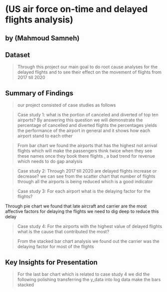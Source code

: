 # (US air force on-time and delayed flights analysis)
## by (Mahmoud Samneh)


## Dataset

> Through this project our main goal to do root cause analyses for the delayed flights and to see their effect on the movement of flights from 2017 till 2020


## Summary of Findings

>our project consisted of case studies as follows 

>Case study 1: what is the portion of canceled and diverted of top ten airports?
>By answering this question we will demonstrate the percentage of cancelled and diverted flights the percentages yields the performance of the airport in general and it shows how each airport stand to each other

>From bar chart we found the airports that has the highest not arrival flights which will make the passengers think twice when they see these names once they book there flights , a bad trend for revenue which needs to do gap analysis

>Case study 2: Through 2017 till 2020 are delayed flights increase or decrease?
>we can see from the scatter chart that number of flights through all the airports is being reduced which is a good indicator

>Case study 3: For each airport what is the delaying factor for the flights?

Through pie chart we found that late aircraft and carrier are the most affective factors for delaying the flights we need to dig deep to reduce this delay

>Case study 4: For the airports with the highest value of delayed flights what is the cause that contributed the most?

>From the stacked bar chart analysis we found out the carrier was the delaying factor for most of the flights


## Key Insights for Presentation

> For the last bar chart which is related to case study 4 we did the following polishing 
 >transferring the y_data into log data
 >make the bars stacked 
